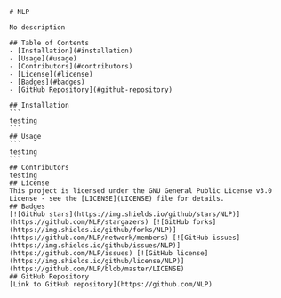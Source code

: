 
    # NLP

    No description

    ## Table of Contents
    - [Installation](#installation)
    - [Usage](#usage)
    - [Contributors](#contributors)
    - [License](#license)
    - [Badges](#badges)
    - [GitHub Repository](#github-repository)

    ## Installation
    ```
    testing
    ```
    ## Usage
    ```
    testing
    ```
    ## Contributors
    testing
    ## License
    This project is licensed under the GNU General Public License v3.0 License - see the [LICENSE](LICENSE) file for details.
    ## Badges
    [![GitHub stars](https://img.shields.io/github/stars/NLP)](https://github.com/NLP/stargazers) [![GitHub forks](https://img.shields.io/github/forks/NLP)](https://github.com/NLP/network/members) [![GitHub issues](https://img.shields.io/github/issues/NLP)](https://github.com/NLP/issues) [![GitHub license](https://img.shields.io/github/license/NLP)](https://github.com/NLP/blob/master/LICENSE)
    ## GitHub Repository
    [Link to GitHub repository](https://github.com/NLP)
    